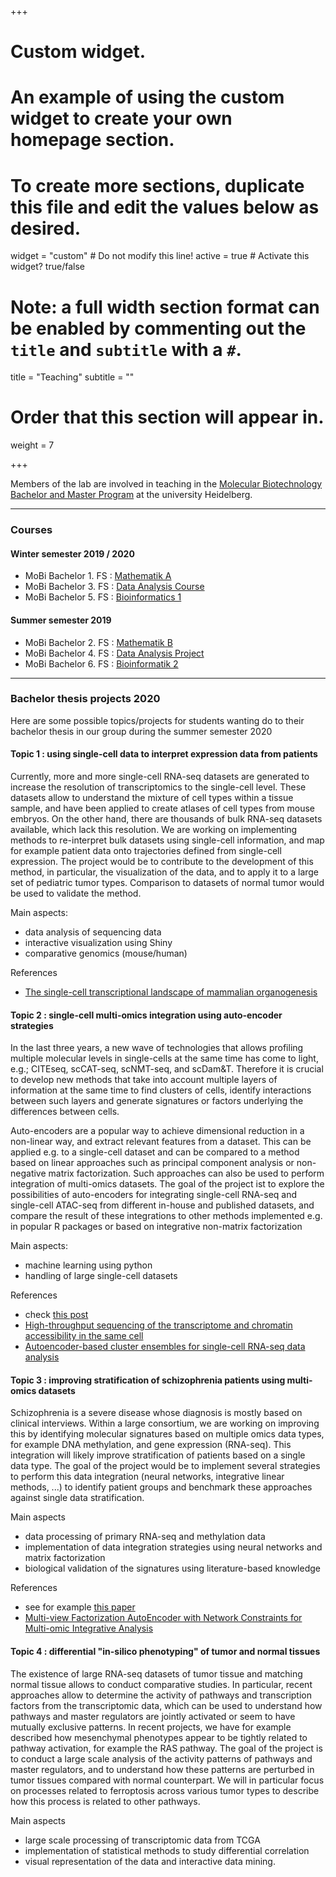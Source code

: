 +++
# Custom widget.
# An example of using the custom widget to create your own homepage section.
# To create more sections, duplicate this file and edit the values below as desired.
widget = "custom"  # Do not modify this line!
active = true  # Activate this widget? true/false

# Note: a full width section format can be enabled by commenting out the `title` and `subtitle` with a `#`.
title = "Teaching"
subtitle = ""

# Order that this section will appear in.
weight = 7

+++

Members of the lab are involved in teaching in the [Molecular Biotechnology Bachelor and Master Program](https://www.uni-heidelberg.de/courses/prospective/academicprograms/Molecular_Biotechnology_en_ba.html) at the university Heidelberg.

*************

### Courses

#### Winter semester 2019 / 2020

* MoBi Bachelor 1. FS :  [Mathematik A](http://bioinfo.ipmb.uni-heidelberg.de/crg/mathea/)
* MoBi Bachelor 3. FS :  [Data Analysis Course](http://bioinfo.ipmb.uni-heidelberg.de/crg/datascience3fs/)
* MoBi Bachelor 5. FS :  [Bioinformatics 1](http://bioinfo.ipmb.uni-heidelberg.de/crg/bioinfo1/)

#### Summer semester 2019 

* MoBi Bachelor 2. FS :  [Mathematik B](http://bioinfo.ipmb.uni-heidelberg.de/crg/matheb/)
* MoBi Bachelor 4. FS :  [Data Analysis Project](https://datascience-mobi.github.io)
* MoBi Bachelor 6. FS :  [Bioinformatik 2](http://bioinfo.ipmb.uni-heidelberg.de/crg/bioinfo2/)


*************

### Bachelor thesis projects 2020

Here are some possible topics/projects for students wanting do to their bachelor thesis in our group during the summer semester 2020

#### Topic 1 : using single-cell data to interpret expression data from patients

Currently, more and more single-cell RNA-seq datasets are generated to increase the resolution of transcriptomics to the single-cell level. These datasets allow to understand the mixture of cell types within a tissue sample, and have been applied to create atlases of cell types from mouse embryos. On the other hand, there are thousands of bulk RNA-seq datasets available, which lack this resolution. We are working on implementing methods to re-interpret bulk datasets using single-cell information, and map for example patient data onto trajectories defined from single-cell expression. The project would be to contribute to the development of this method, in particular, the visualization of the data, and to apply it to a large set of pediatric tumor types. Comparison to datasets of normal tumor would be used to validate the method.

Main aspects:

* data analysis of sequencing data
* interactive visualization using Shiny
* comparative genomics (mouse/human)

References

* [The single-cell transcriptional landscape of mammalian organogenesis](http://www.nature.com/articles/s41586-019-0969-x)

#### Topic 2 : single-cell multi-omics integration using auto-encoder strategies

In the last three years, a new wave of technologies that allows profiling multiple molecular levels in single-cells  at the same time has come to light, e.g.;  CITEseq,  scCAT-seq, scNMT-seq, and scDam&T. Therefore it is crucial to develop new methods that take into account multiple layers of information at the same time to find clusters of cells, identify interactions between such layers and generate signatures or factors underlying the differences between cells.

Auto-encoders are a popular way to achieve dimensional reduction in a non-linear way, and extract relevant features from a dataset. This can be applied e.g. to a single-cell dataset and can be compared to a method based on linear approaches such as principal component analysis or non-negative matrix factorization. Such approaches can also be used to perform integration of multi-omics datasets. The goal of the project ist to explore the possibilities of auto-encoders for integrating single-cell RNA-seq and single-cell ATAC-seq from different in-house and published datasets, and compare the result of these integrations to other methods implemented e.g. in popular R packages or based on integrative non-matrix factorization

Main aspects:

* machine learning using python
* handling of large single-cell datasets

References

* check [this post](https://towardsdatascience.com/deep-learning-for-data-integration-46d51601f781)
* [High-throughput sequencing of the transcriptome and chromatin accessibility in the same cell](http://www.nature.com/articles/s41587-019-0290-0)
* [Autoencoder-based cluster ensembles for single-cell RNA-seq data analysis](https://doi.org/10.1101/773903)



#### Topic 3 : improving stratification of schizophrenia patients using multi-omics datasets

Schizophrenia is a severe disease whose diagnosis is mostly based on clinical interviews. Within a large consortium, we are working on improving this by identifying molecular signatures based on multiple omics data types, for example DNA methylation, and gene expression (RNA-seq). This integration will likely improve stratification of patients based on a single data type. The goal of the project would be to implement several strategies to perform this data integration (neural networks, integrative linear methods, ...) to identify patient groups and benchmark these approaches against single data stratification.

Main aspects

* data processing of primary RNA-seq and methylation data
* implementation of data integration strategies using neural networks and matrix factorization
* biological validation of the signatures using literature-based knowledge

References

* see for example [this paper](https://journals.plos.org/plosone/article?id=10.1371/journal.pone.0095875#s2)
* [Multi-view Factorization AutoEncoder with Network Constraints for Multi-omic Integrative Analysis](https://doi.org/10.1101/773903)


#### Topic 4 : differential "in-silico phenotyping" of tumor and normal tissues

The existence of large RNA-seq datasets of tumor tissue and matching normal tissue allows to conduct comparative studies. In particular, recent approaches allow to determine the activity of pathways and transcription factors from the transcriptomic data, which can be used to understand how pathways and master regulators are jointly activated or seem to have mutually exclusive patterns. In recent projects, we have for example described how mesenchymal phenotypes appear to be tightly related to pathway activation, for example the RAS pathway. The goal of the project is to conduct a large scale analysis of the activity patterns of pathways and master regulators, and to understand how these patterns are perturbed in tumor tissues compared with normal counterpart. We will in particular focus on processes related to ferroptosis across various tumor types to describe how this process is related to other pathways.

Main aspects

* large scale processing of transcriptomic data from TCGA
* implementation of statistical methods to study differential correlation
* visual representation of the data and interactive data mining.



